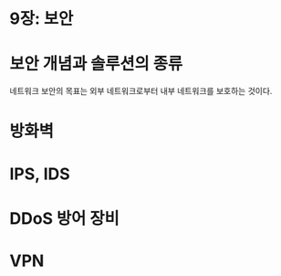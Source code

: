 # 9장: 보안

# 보안 개념과 솔루션의 종류

네트워크 보안의 목표는 외부 네트워크로부터 내부 네트워크를 보호하는 것이다.

# 방화벽

# IPS, IDS

# DDoS 방어 장비

# VPN